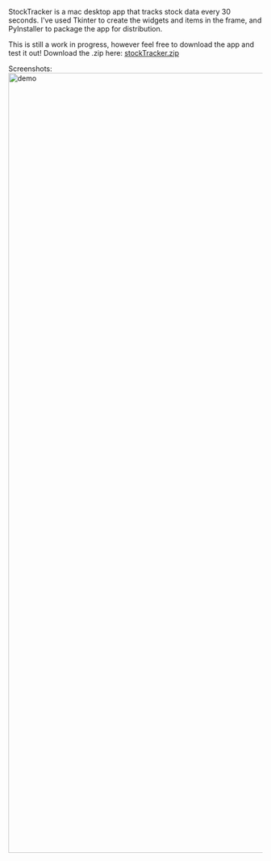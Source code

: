StockTracker is a mac desktop app that tracks stock data every 30 seconds.
I've used Tkinter to create the widgets and items in the frame, and PyInstaller to package the app for distribution.

This is still a work in progress, however feel free to download the app and test it out! 
Download the .zip here: [stockTracker.zip](https://github.com/kayleoss/stockTracker/files/7192921/stockTracker.zip)

Screenshots:
<img width="1545" alt="demo" src="https://user-images.githubusercontent.com/29525585/133943030-2c224902-0686-4cd1-a8cb-af71374fe354.png">
